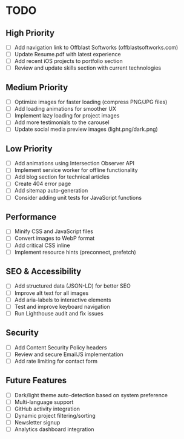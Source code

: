 # TODO

## High Priority
- [ ] Add navigation link to Offblast Softworks (offblastsoftworks.com)
- [ ] Update Resume.pdf with latest experience
- [ ] Add recent iOS projects to portfolio section
- [ ] Review and update skills section with current technologies

## Medium Priority
- [ ] Optimize images for faster loading (compress PNG/JPG files)
- [ ] Add loading animations for smoother UX
- [ ] Implement lazy loading for project images
- [ ] Add more testimonials to the carousel
- [ ] Update social media preview images (light.png/dark.png)

## Low Priority
- [ ] Add animations using Intersection Observer API
- [ ] Implement service worker for offline functionality
- [ ] Add blog section for technical articles
- [ ] Create 404 error page
- [ ] Add sitemap auto-generation
- [ ] Consider adding unit tests for JavaScript functions

## Performance
- [ ] Minify CSS and JavaScript files
- [ ] Convert images to WebP format
- [ ] Add critical CSS inline
- [ ] Implement resource hints (preconnect, prefetch)

## SEO & Accessibility
- [ ] Add structured data (JSON-LD) for better SEO
- [ ] Improve alt text for all images
- [ ] Add aria-labels to interactive elements
- [ ] Test and improve keyboard navigation
- [ ] Run Lighthouse audit and fix issues

## Security
- [ ] Add Content Security Policy headers
- [ ] Review and secure EmailJS implementation
- [ ] Add rate limiting for contact form

## Future Features
- [ ] Dark/light theme auto-detection based on system preference
- [ ] Multi-language support
- [ ] GitHub activity integration
- [ ] Dynamic project filtering/sorting
- [ ] Newsletter signup
- [ ] Analytics dashboard integration
